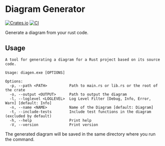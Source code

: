 # Diagram Generator

[![Crates.io](https://img.shields.io/crates/v/diagen.svg)](https://crates.io/crates/diagen)
[![CI](https://github.com/bircni/DiagramGenerator/actions/workflows/ci.yml/badge.svg?branch=main)](https://github.com/bircni/DiagramGenerator/actions/workflows/ci.yml)

<!-- [![MIT licensed](https://img.shields.io/badge/license-MIT-blue.svg)](https://github.com/bircni/diagen/blob/main/LICENSE) -->

Generate a diagram from your rust code.

## Usage

```text
A tool for generating a diagram for a Rust project based on its source code.

Usage: diagen.exe [OPTIONS]

Options:
  -p, --path <PATH>          Path to main.rs or lib.rs or the root of the crate
  -o, --output <OUTPUT>      Path to output the diagram
  -l, --loglevel <LOGLEVEL>  Log Level Filter [Debug, Info, Error, Warn] [default: Info]
  -n, --name <NAME>          Name of the Diagram [default: Diagram]
  -t, --include-tests        Include test functions in the diagram (excluded by default)
  -h, --help                 Print help
  -V, --version              Print version
```

The generated diagram will be saved in the same directory where you run the command.
